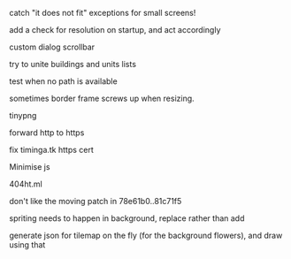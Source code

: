
catch "it does not fit" exceptions for small screens!

add a check for resolution on startup, and act accordingly

custom dialog scrollbar

try to unite buildings and units lists

test when no path is available

sometimes border frame screws up when resizing.

tinypng

forward http to https

fix timinga.tk https cert

Minimise js

404ht.ml

don't like the moving patch in 78e61b0..81c71f5

spriting needs to happen in background, replace rather than add

generate json for tilemap on the fly (for the background flowers), and draw using that
